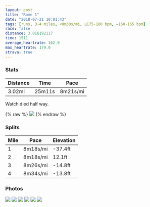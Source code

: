 ```yaml
---
layout: post
title: "Rome 1"
date: "2018-07-21 10:01:43"
tags: [runs, 3-4 miles, <8m30s/mi, μ175-180 bpm, →160-165 bpm]
race: false
distance: 3.016192117
time: 1511
average_heartrate: 162.9
max_heartrate: 179.0
strava: true
---
```


### Stats

| Distance | Time | Pace |
|----------|------|------|
|3.02mi|25m11s|8m21s/mi|

Watch died half way.

{% raw %}
<img src='https://maps.googleapis.com/maps/api/staticmap?maptype=roadmap&path=enc:knt~FwjckAaOcDTbKkB`HyWt^qNxKkGhBaEkCaBmJwE|@RaOsEaUsLoHcELwPjKw^rKx@s@E}HvZkFvReMrIX&key=AIzaSyC1MId7bFpkLXNAaYhBSTb8jLyiSqzbDtM&size=800x800&markers=color:yellow|label:S|41.88918,12.4742&markers=color:green|label:F|41.90500000000001,12.47492'>
{% endraw %}

### Splits

| Mile | Pace | Elevation |
|------|------|-----------|
|1|8m18s/mi|-37.4ft|
|2|8m18s/mi|12.1ft|
|3|8m26s/mi|-14.8ft|
|4|8m34s/mi|-13.8ft|

### Photos
<img src='https://dgtzuqphqg23d.cloudfront.net/JHuoeXceTjifHK9qI5QtcyuDg5LMojYsJ_ewCXNmPtU-576x768.jpg'>

<img src='https://dgtzuqphqg23d.cloudfront.net/VCaUFAEA9K-njtfzUPjXd7H9_dEubTsWFb_mkEch0Yo-768x576.jpg'>

<img src='https://dgtzuqphqg23d.cloudfront.net/TwNmLXioTYQ1USHpydzZw5J_XN5nM19PGjAtUjU1Klg-768x575.jpg'>

<img src='https://dgtzuqphqg23d.cloudfront.net/2iYWUCKdG9Ievt5a6b1dsQr7XC78_fzgkT4u7saXCQk-576x768.jpg'>

<img src='https://dgtzuqphqg23d.cloudfront.net/hK_6Pza0uhBaUChMxaHZjbjs6d32FZ3SCYIveBMITfM-768x767.jpg'>

<img src='https://dgtzuqphqg23d.cloudfront.net/vaRJQD16lYzQpv1Fwb-F2Hxs0QKQzIqP6BaDsRFrxfQ-768x768.jpg'>
